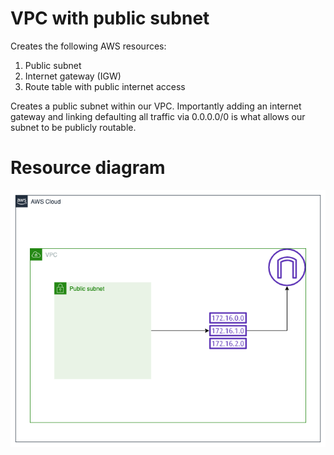 # VPC with public subnet
Creates the following AWS resources:
1. Public subnet
2. Internet gateway (IGW)
3. Route table with public internet access

Creates a public subnet within our VPC. Importantly adding an internet gateway and linking defaulting all traffic via 0.0.0.0/0 is what allows our subnet to be publicly routable. 

# Resource diagram
![Image of Networking diagram](./documentation/public-subnet.png)